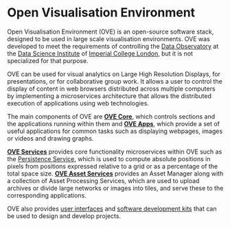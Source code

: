 # Open Visualisation Environment

Open Visualisation Environment (OVE) is an open-source software stack, designed to be used in large scale visualisation environments. OVE was developed to meet the requirements of controlling the [Data Observatory](https://www.imperial.ac.uk/data-science/data-observatory/) at the [Data Science Institute](https://www.imperial.ac.uk/data-science/) of [Imperial College London](https://www.imperial.ac.uk), but it is not specialized for that purpose.

OVE can be used for visual analytics on Large High Resolution Displays, for presentations, or for collaborative group work. It allows a user to control the display of content in web browsers distributed across multiple computers by implementing a microservices architecture that allows the distributed execution of applications using web technologies.

The main components of OVE are [**OVE Core**](https://github.com/ove/ove), which controls sections and the applications running within them and [**OVE Apps**](./ove-apps/README.html), which provide a set of useful applications for common tasks such as displaying webpages, images or videos and drawing graphs.

[**OVE Services**](./ove-services/README.html) provides core functionality microservices within OVE such as the [Persistence Service](./ove-services/packages/ove-service-persistence-inmemory/README.md), which is used to compute absolute positions in pixels from positions expressed relative to a grid or as a percentage of the total space size. [**OVE Asset Services**](https://github.com/ove/ove-asset-services) provides an Asset Manager along with a collection of Asset Processing Services, which are used to upload archives or divide large networks or images into tiles, and serve these to the corresponding applications.

OVE also provides [user interfaces](https://github.com/ove/ove-ui) and [software development kits](https://github.com/ove/ove-sdks) that can be used to design and develop projects.
